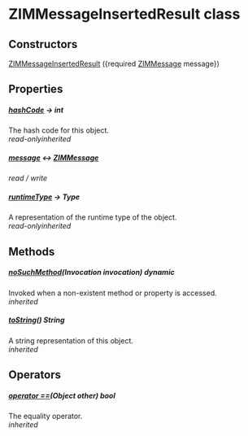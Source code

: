 


# ZIMMessageInsertedResult class













## Constructors

[ZIMMessageInsertedResult](../zego_uikit_prebuilt_live_audio_room/ZIMMessageInsertedResult/ZIMMessageInsertedResult.md) ({required [ZIMMessage](../zego_uikit_prebuilt_live_audio_room/ZIMMessage-class.md) message})

   


## Properties

##### [hashCode](../zego_uikit_prebuilt_live_audio_room/ZIMMessageInsertedResult/hashCode.md) &#8594; int



The hash code for this object.  
_<span class="feature">read-only</span><span class="feature">inherited</span>_



##### [message](../zego_uikit_prebuilt_live_audio_room/ZIMMessageInsertedResult/message.md) &#8596; [ZIMMessage](../zego_uikit_prebuilt_live_audio_room/ZIMMessage-class.md)



  
_<span class="feature">read / write</span>_



##### [runtimeType](../zego_uikit_prebuilt_live_audio_room/ZIMMessageInsertedResult/runtimeType.md) &#8594; Type



A representation of the runtime type of the object.  
_<span class="feature">read-only</span><span class="feature">inherited</span>_





## Methods

##### [noSuchMethod](../zego_uikit_prebuilt_live_audio_room/ZIMMessageInsertedResult/noSuchMethod.md)(Invocation invocation) dynamic



Invoked when a non-existent method or property is accessed.  
_<span class="feature">inherited</span>_



##### [toString](../zego_uikit_prebuilt_live_audio_room/ZIMMessageInsertedResult/toString.md)() String



A string representation of this object.  
_<span class="feature">inherited</span>_





## Operators

##### [operator ==](../zego_uikit_prebuilt_live_audio_room/ZIMMessageInsertedResult/operator_equals.md)(Object other) bool



The equality operator.  
_<span class="feature">inherited</span>_















